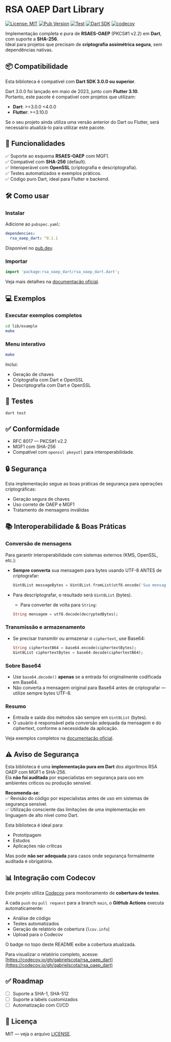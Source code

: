 # RSA OAEP Dart Library

[![License: MIT](https://img.shields.io/badge/License-MIT-yellow.svg)](LICENSE)
[![Pub Version](https://img.shields.io/pub/v/rsa_oaep_dart.svg)](https://pub.dev/packages/rsa_oaep_dart)
[![Test](https://github.com/gabrielscota/rsa_oaep_dart/actions/workflows/test.yml/badge.svg)](https://github.com/gabrielscota/rsa_oaep_dart/actions/workflows/test.yml)
[![Dart SDK](https://img.shields.io/badge/Dart-%3E%3D3.0.0-blue)](https://dart.dev)
[![codecov](https://codecov.io/gh/gabrielscota/rsa_oaep_dart/branch/main/graph/badge.svg)](https://codecov.io/gh/gabrielscota/rsa_oaep_dart)

Implementação completa e pura de **RSAES-OAEP** (PKCS#1 v2.2) em **Dart**, com suporte a **SHA-256**.  
Ideal para projetos que precisam de **criptografia assimétrica segura**, sem dependências nativas.

## 📦 Compatibilidade

Esta biblioteca é compatível com **Dart SDK 3.0.0 ou superior**.

Dart 3.0.0 foi lançado em maio de 2023, junto com **Flutter 3.10**.  
Portanto, este pacote é compatível com projetos que utilizam:  

- **Dart**: >=3.0.0 <4.0.0  
- **Flutter**: >=3.10.0

Se o seu projeto ainda utiliza uma versão anterior do Dart ou Flutter, será necessário atualizá-lo para utilizar este pacote.

## 🚀 Funcionalidades

✅ Suporte ao esquema **RSAES-OAEP** com MGF1.  
✅ Compatível com **SHA-256** (default).  
✅ Interoperável com **OpenSSL** (criptografia e descriptografia).  
✅ Testes automatizados e exemplos práticos.  
✅ Código puro Dart, ideal para Flutter e backend.

## 🛠️ Como usar

### Instalar

Adicione ao `pubspec.yaml`:

```yaml
dependencies:
  rsa_oaep_dart: ^0.1.1
```

Disponível no [pub.dev](https://pub.dev/packages/rsa_oaep_dart).

### Importar

```dart
import 'package:rsa_oaep_dart/rsa_oaep_dart.dart';
```

Veja mais detalhes na [documentação oficial](https://pub.dev/documentation/rsa_oaep_dart/latest/).

## 💻 Exemplos

### Executar exemplos completos

```bash
cd lib/example
make
```

### Menu interativo

```bash
make
```

Inclui:  

- Geração de chaves  
- Criptografia com Dart e OpenSSL  
- Descriptografia com Dart e OpenSSL  

## 🧪 Testes

```bash
dart test
```

## ✅ Conformidade

- RFC 8017 — PKCS#1 v2.2  
- MGF1 com SHA-256  
- Compatível com `openssl pkeyutl` para interoperabilidade.

## 🔒 Segurança

Esta implementação segue as boas práticas de segurança para operações criptográficas:  

- Geração segura de chaves  
- Uso correto de OAEP e MGF1  
- Tratamento de mensagens inválidas

## 📚 Interoperabilidade & Boas Práticas

### Conversão de mensagens

Para garantir interoperabilidade com sistemas externos (KMS, OpenSSL, etc.):

- **Sempre converta** sua mensagem para bytes usando UTF-8 ANTES de criptografar:

  ```dart
  Uint8List messageBytes = Uint8List.fromList(utf8.encode('Sua mensagem aqui'));
  ```

- Para descriptografar, o resultado será `Uint8List` (bytes).
  - Para converter de volta para `String`:

  ```dart
  String mensagem = utf8.decode(decryptedBytes);
  ```

### Transmissão e armazenamento

- Se precisar transmitir ou armazenar o `ciphertext`, use Base64:

  ```dart
  String ciphertextB64 = base64.encode(ciphertextBytes);
  Uint8List ciphertextBytes = base64.decode(ciphertextB64);
  ```

### Sobre Base64

- Use `base64.decode()` **apenas** se a entrada foi originalmente codificada em Base64.
- Não converta a mensagem original para Base64 antes de criptografar — utilize sempre bytes UTF-8.

### Resumo

- Entrada e saída dos métodos são sempre em `Uint8List` (bytes).
- O usuário é responsável pela conversão adequada da mensagem e do ciphertext, conforme a necessidade da aplicação.

Veja exemplos completos na [documentação oficial](https://pub.dev/documentation/rsa_oaep_dart/latest/).

## ⚠️ Aviso de Segurança

Esta biblioteca é uma **implementação pura em Dart** dos algoritmos RSA OAEP com MGF1 e SHA-256.  
Ela **não foi auditada** por especialistas em segurança para uso em ambientes críticos ou produção sensível.  

**Recomenda-se**:  
✅ Revisão do código por especialistas antes de uso em sistemas de segurança sensível.  
✅ Utilização consciente das limitações de uma implementação em linguagem de alto nível como Dart.  

Esta biblioteca é ideal para:  

- Prototipagem  
- Estudos  
- Aplicações não críticas

Mas pode **não ser adequada** para casos onde segurança formalmente auditada é obrigatória.

## 📊 Integração com Codecov

Este projeto utiliza [Codecov](https://codecov.io/) para monitoramento de **cobertura de testes**.

A cada `push` ou `pull request` para a branch `main`, o **GitHub Actions** executa automaticamente:

- Análise de código
- Testes automatizados
- Geração de relatório de cobertura (`lcov.info`)
- Upload para o Codecov

O badge no topo deste README exibe a cobertura atualizada.

Para visualizar o relatório completo, acesse:  
[https://codecov.io/gh/gabrielscota/rsa_oaep_dart](https://codecov.io/gh/gabrielscota/rsa_oaep_dart)

## ✅ Roadmap

- [ ] Suporte a SHA-1, SHA-512  
- [ ] Suporte a labels customizados  
- [ ] Automatização com CI/CD  

## 📄 Licença

MIT — veja o arquivo [LICENSE](LICENSE).
